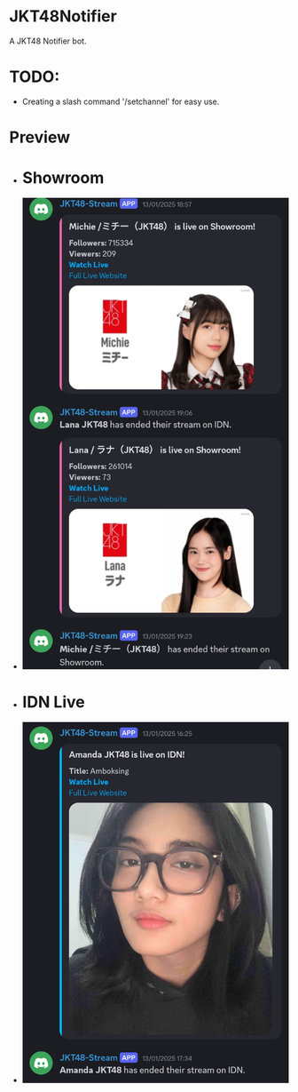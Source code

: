 # JKT48Notifier
A JKT48 Notifier bot.

# TODO:
- Creating a slash command '/setchannel' for easy use.

# Preview
- # Showroom
- ![Me](https://raw.githubusercontent.com/FrenzY8/JKT48Notifier/refs/heads/main/data/Screenshot_20250210-213130.jpg)

- # IDN Live
- ![Me](https://raw.githubusercontent.com/FrenzY8/JKT48Notifier/refs/heads/main/data/Screenshot_20250210-213154.jpg)
